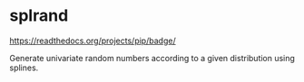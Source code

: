 # splrand

https://readthedocs.org/projects/pip/badge/

Generate univariate random numbers according to a given distribution using splines.
